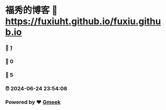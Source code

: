 # 福秀的博客 :link: https://fuxiuht.github.io/fuxiu.github.io 
### :page_facing_up: [1](https://fuxiuht.github.io/fuxiu.github.io/tag.html) 
### :speech_balloon: 0 
### :hibiscus: 5 
### :alarm_clock: 2024-06-24 23:54:08 
### Powered by :heart: [Gmeek](https://github.com/Meekdai/Gmeek)
